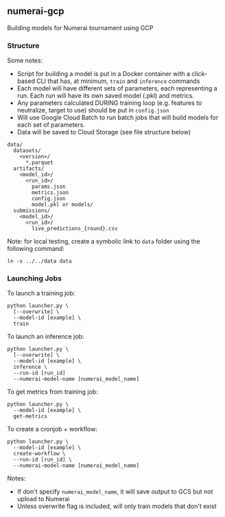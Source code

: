 ## numerai-gcp

Building models for Numerai tournament using GCP

### Structure

Some notes:
  - Script for building a model is put in a Docker container with a click-based CLI that has, at minimum, `train` and `inference` commands
  - Each model will have different sets of parameters, each representing a run.  Each run will have its own saved model (.pkl) and metrics.
  - Any parameters calculated DURING training loop (e.g. features to neutralize, target to use) should be put in `config.json`
  - Will use Google Cloud Batch to run batch jobs that will build models for each set of parameters.
  - Data will be saved to Cloud Storage (see file structure below)


```
data/
  datasets/
    <version>/
      *.parquet
  artifacts/
    <model_id>/
      <run_id>/
        params.json
        metrics.json
        config.json
        model.pkl or models/
  submissions/
    <model_id>/
      <run_id>/
        live_predictions_{round}.csv
```

Note: for local testing, create a symbolic link to `data` folder using the following command:
```
ln -s ../../data data
```

### Launching Jobs

To launch a training job:
```
python launcher.py \
  [--overwrite] \
  --model-id [example] \
  train
```

To launch an inference job:
```
python launcher.py \
  [--overwrite] \
  --model-id [example] \
  inference \
  --run-id [run_id]
  --numerai-model-name [numerai_model_name]
```

To get metrics from training job:
```
python launcher.py \
  --model-id [example] \
  get-metrics
```

To create a cronjob + workflow:
```
python launcher.py \
  --model-id [example] \
  create-workflow \
  --run-id [run_id] \
  --numerai-model-name [numerai_model_name]
```

Notes:
- If don't specify `numerai_model_name`, it will save output to GCS but not upload to Numerai
- Unless overwrite flag is included, will only train models that don't exist
